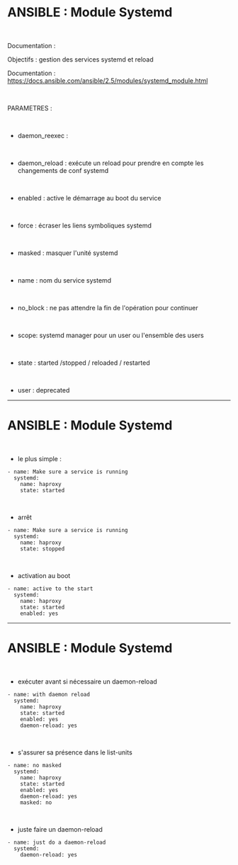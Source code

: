 

# ANSIBLE : Module Systemd


<br>

Documentation : 

Objectifs : gestion des services systemd et reload

Documentation : https://docs.ansible.com/ansible/2.5/modules/systemd_module.html

<br>

PARAMETRES :

<br>

* daemon_reexec :

<br>

* daemon_reload : exécute un reload pour prendre en compte les changements de conf systemd

<br>

* enabled : active le démarrage au boot du service

<br>

* force : écraser les liens symboliques systemd

<br>

* masked : masquer l'unité systemd

<br>

* name : nom du service systemd

<br>

* no_block : ne pas attendre la fin de l'opération pour continuer

<br>

* scope: systemd manager pour un user ou l'ensemble des users

<br>

* state : started /stopped / reloaded / restarted

<br>

* user : deprecated


-------------------------------------------------------------------------------------

# ANSIBLE : Module Systemd


<br>

* le plus simple : 

```
- name: Make sure a service is running
  systemd:
    name: haproxy
    state: started
```

<br>

* arrêt

```
- name: Make sure a service is running
  systemd:
    name: haproxy
    state: stopped
```

<br>

* activation au boot

```
- name: active to the start
  systemd:
    name: haproxy
    state: started
    enabled: yes
```

-------------------------------------------------------------------------------------

# ANSIBLE : Module Systemd


<br>

* exécuter avant si nécessaire un daemon-reload

```
- name: with daemon reload
  systemd:
    name: haproxy
    state: started
    enabled: yes
    daemon-reload: yes
```

<br>

* s'assurer sa présence dans le list-units

```
- name: no masked
  systemd:
    name: haproxy
    state: started
    enabled: yes
    daemon-reload: yes
    masked: no
```

<br>

* juste faire un daemon-reload

```
- name: just do a daemon-reload
  systemd:
    daemon-reload: yes
```
